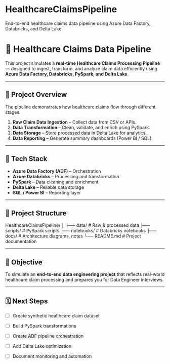 # HealthcareClaimsPipeline
End-to-end healthcare claims data pipeline using Azure Data Factory, Databricks, and Delta Lake
# 🏥 Healthcare Claims Data Pipeline

This project simulates a **real-time Healthcare Claims Processing Pipeline** — designed to ingest, transform, and analyze claim data efficiently using **Azure Data Factory, Databricks, PySpark, and Delta Lake**.

---

## 🚀 Project Overview
The pipeline demonstrates how healthcare claims flow through different stages:
1. **Raw Claim Data Ingestion** – Collect data from CSV or APIs.
2. **Data Transformation** – Clean, validate, and enrich using PySpark.
3. **Data Storage** – Store processed data in Delta Lake for analytics.
4. **Data Reporting** – Generate summary dashboards (Power BI / SQL).

---

## 🧱 Tech Stack
- **Azure Data Factory (ADF)** – Orchestration  
- **Azure Databricks** – Processing and transformation  
- **PySpark** – Data cleaning and enrichment  
- **Delta Lake** – Reliable data storage  
- **SQL / Power BI** – Reporting layer  

---

## 📁 Project Structure

HealthcareClaimsPipeline/
│
├── data/ # Raw & processed data
├── scripts/ # PySpark scripts
├── notebooks/ # Databricks notebooks
├── docs/ # Architecture diagrams, notes
└── README.md # Project documentation


---

## 🎯 Objective
To simulate an **end-to-end data engineering project** that reflects real-world healthcare claim processing and prepares you for Data Engineer interviews.

---

## 🗓 Next Steps
- [ ] Create synthetic healthcare claim dataset  
- [ ] Build PySpark transformations  
- [ ] Create ADF pipeline orchestration  
- [ ] Add Delta Lake optimization  
- [ ] Document monitoring and automation



